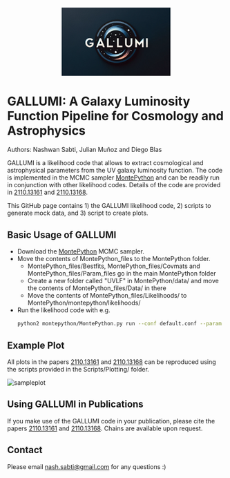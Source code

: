 <p align="center">
  <img src="GALLUMI_logo.png" alt="GALLUMI Logo" width="50%" />
</p>

# GALLUMI: A Galaxy Luminosity Function Pipeline for Cosmology and Astrophysics

Authors: Nashwan Sabti, Julian Muñoz and Diego Blas

GALLUMI is a likelihood code that allows to extract cosmological and astrophysical parameters from the UV galaxy luminosity function. The code is implemented in the MCMC sampler [MontePython] and can be readily run in conjunction with other likelihood codes. Details of the code are provided in [2110.13161] and [2110.13168].

This GitHub page contains 1) the GALLUMI likelihood code, 2) scripts to generate mock data, and 3) script to create plots.

## Basic Usage of GALLUMI

- Download the [MontePython] MCMC sampler. 
- Move the contents of MontePython_files to the MontePython folder. 
    - MontePython_files/Bestfits, MontePython_files/Covmats and MontePython_files/Param_files go in the main MontePython folder
    - Create a new folder called "UVLF" in MontePython/data/ and move the contents of MontePython_files/Data/ in there
    - Move the contents of MontePython_files/Likelihoods/ to MontePython/montepython/likelihoods/
- Run the likelihood code with e.g. 
    ```sh 
    python2 montepython/MontePython.py run --conf default.conf --param Param_files/UVLF_HST_ST_model1.param --bestfit Bestfits/UVLF_HST_ST_model1.bestfit --covmat Covmats/UVLF_HST_ST_model1.covmat -f 0.5 --output UVLF_HST_ST_model1
    ``` 
## Example Plot
All plots in the papers [2110.13161] and [2110.13168] can be reproduced using the scripts provided in the Scripts/Plotting/ folder.

![sampleplot](sampleplot.png)

## Using GALLUMI in Publications
If you make use of the GALLUMI code in your publication, please cite the papers [2110.13161] and [2110.13168].
Chains are available upon request. 

## Contact
Please email nash.sabti@gmail.com for any questions :)


[MontePython]: <https://github.com/brinckmann/montepython_public>
[2110.13161]: https://arxiv.org/abs/2110.13161
[2110.13168]: https://arxiv.org/abs/2110.13168
